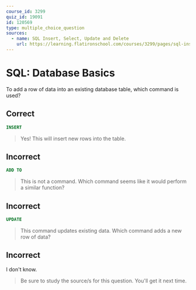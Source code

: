 ```yaml
---
course_id: 3299
quiz_id: 19091
id: 120569
type: multiple_choice_question
sources:
  - name: SQL Insert, Select, Update and Delete
    url: https://learning.flatironschool.com/courses/3299/pages/sql-insert-select-update-and-delete?module_item_id=143866
---
```


# SQL: Database Basics

To add a row of data into an existing database table, which command is used?

## Correct

```sql
INSERT
```

> Yes! This will insert new rows into the table.

## Incorrect

```sql
ADD TO
```

> This is not a command. Which command seems like it would perform a similar
> function?

## Incorrect

```sql
UPDATE
```

> This command updates existing data. Which command adds a new row of data?

## Incorrect

I don't know.

> Be sure to study the source/s for this question. You'll get it next time.
